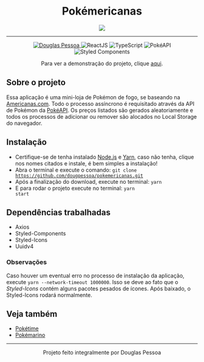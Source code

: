 <h1 align="center">Pokémericanas</h1>

<div align="center">
   <img src="https://i.ibb.co/DL53bFL/wireframe-pokemericanas.jpg" />
</div>
<hr />
<p align="center">
  <a  href="https://www.linkedin.com/in/douglaspessoa/"  target="_blank">
    <img  src="https://img.shields.io/badge/desenvolvedor-Douglas%20Pessoa-yellowgreen"  alt="Douglas Pessoa">
  </a>

  <img src="https://img.shields.io/badge/framework-ReactJS-60DBFB" alt="ReactJS">
  <img src="https://img.shields.io/badge/linguagem-TypeScript-007ACC" alt="TypeScript">
<img src="https://img.shields.io/badge/API-PokéAPI-EF5350" alt="PokéAPI">
  <img src="https://img.shields.io/badge/CSS--In--JS-Styled%20Components-ee00ff" alt="Styled Components">
</p>

<p align="center">Para ver a demonstração do projeto, clique <a href="https://pokemericanas.netlify.app/">aqui</a>.</p>

<h2>Sobre o projeto</h2>

<p>
  Essa aplicação é uma mini-loja de Pokémon de fogo, se baseando na <a 
  href="https://americanas.com.br">Americanas.com</a>. Todo o processo assíncrono é requisitado através da API de Pokémon da <a href="https://pokeapi.co/">PokéAPI</a>. Os preços listados são gerados aleatoriamente e todos os processos de adicionar ou remover são alocados no Local Storage do navegador.  
</p>

<h2>Instalação</h2>

- Certifique-se de tenha instalado <a href="https://nodejs.org/en/" target="_target">Node.js</a> e <a href="https://yarnpkg.com/">Yarn</a>, caso não tenha, clique nos nomes citados e instale, é bem simples a instalação!
- Abra o terminal e execute o comando: <code>git clone  https://github.com/dougpessoa/pokemericanas.git</code>
- Após a finalização do download, execute no terminal: <code>yarn</code>
- E para rodar o projeto execute no terminal: <code>yarn start</code>

<h2>Dependências trabalhadas</h2>

- Axios
- Styled-Components
- Styled-Icons
- Uuidv4

<h3>Observações</h3>
<p>
Caso houver um eventual erro no processo de instalação da aplicação, execute <code>yarn --network-timeout 1000000</code>. Isso se deve ao fato que o <i>Styled-Icons</i> contém alguns pacotes pesados de ícones. Após baixado, o Styled-Icons rodará normalmente.
</p>

<h2>Veja também</h2>

- <a href="https://github.com/dougpessoa/poketime">Pokétime</a>
- <a href="https://github.com/dougpessoa/pokemarino">Pokémarino</a>

<hr />
<p align="center">Projeto feito integralmente por Douglas Pessoa</p>